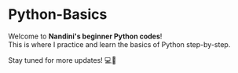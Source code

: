 # Python-Basics

Welcome to **Nandini's beginner Python codes**!  
This is where I practice and learn the basics of Python step-by-step.

Stay tuned for more updates! 💻🌸
